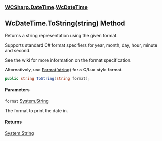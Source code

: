 ### [WCSharp.DateTime](WCSharp.DateTime.md 'WCSharp.DateTime').[WcDateTime](WCSharp.DateTime.WcDateTime.md 'WCSharp.DateTime.WcDateTime')

## WcDateTime.ToString(string) Method

Returns a string representation using the given format.  
  
Supports standard C# format specifiers for year, month, day, hour, minute and second.  
  
See the wiki for more information on the format specification.  
  
Alternatively, use [Format(string)](WCSharp.DateTime.WcDateTime.Format(string).md 'WCSharp.DateTime.WcDateTime.Format(string)') for a C/Lua style format.

```csharp
public string ToString(string format);
```
#### Parameters

<a name='WCSharp.DateTime.WcDateTime.ToString(string).format'></a>

`format` [System.String](https://docs.microsoft.com/en-us/dotnet/api/System.String 'System.String')

The format to print the date in.

#### Returns
[System.String](https://docs.microsoft.com/en-us/dotnet/api/System.String 'System.String')